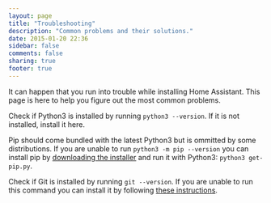 ```yaml
---
layout: page
title: "Troubleshooting"
description: "Common problems and their solutions."
date: 2015-01-20 22:36
sidebar: false
comments: false
sharing: true
footer: true
---
```


It can happen that you run into trouble while installing Home Assistant. This page is here to help you figure out the most common problems.

Check if Python3 is installed by running `python3 --version`. If it is not installed, install it here.

Pip should come bundled with the latest Python3 but is ommitted by some distributions. If you are unable to run `python3 -m pip --version` you can install pip by [downloading the installer](https://bootstrap.pypa.io/get-pip.py) and run it with Python3: `python3 get-pip.py`.

Check if Git is installed by running `git --version`. If you are unable to run this command you can install it by following [these instructions](http://git-scm.com/downloads).
